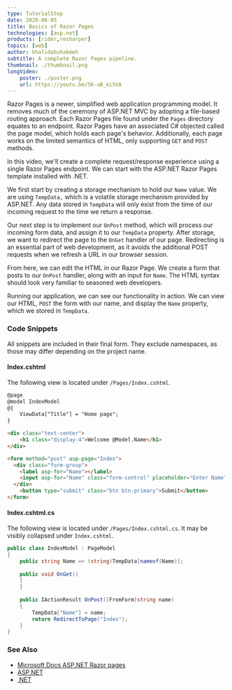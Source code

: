 ```yaml
---
type: TutorialStep
date: 2020-06-05
title: Basics of Razor Pages
technologies: [asp.net]
products: [rider,resharper]
topics: [web]
author: khalidabuhakmeh
subtitle: A complete Razor Pages pipeline.
thumbnail: ./thumbnail.png
longVideo: 
    poster: ./poster.png
    url: https://youtu.be/5K-uB_ei5VA
---
```


Razor Pages is a newer, simplified web application programming model. It removes much of the ceremony of ASP.NET MVC by adopting a file-based routing approach. Each Razor Pages file found under the `Pages` directory equates to an endpoint. Razor Pages have an associated C# objected called the page model, which holds each page's behavior. Additionally, each page works on the limited semantics of HTML, only supporting `GET` and `POST` methods.

In this video, we'll create a complete request/response experience using a single Razor Pages endpoint. We can start with the ASP.NET Razor Pages template installed with .NET.

We first start by creating a storage mechanism to hold our `Name` value. We are using `TempData,` which is a volatile storage mechanism provided by ASP.NET. Any data stored in `TempData` will only exist from the time of our incoming request to the time we return a response.

Our next step is to implement our `OnPost` method, which will process our incoming form data, and assign it to our `TempData` property. After storage, we want to redirect the page to the `OnGet` handler of our page. Redirecting is an essential part of web development, as it avoids the additional POST requests when we refresh a URL in our browser session.

From here, we can edit the HTML in our Razor Page. We create a form that posts to our `OnPost` handler, along with an input for `Name`. The HTML syntax should look very familiar to seasoned web developers.

Running our application, we can see our functionality in action. We can view our HTML, `POST` the form with our name, and display the `Name` property, which we stored in `TempData`.

### Code Snippets

All snippets are included in their final form. They exclude namespaces, as those may differ depending on the project name.

#### Index.cshtml

The following view is located under `/Pages/Index.cshtml`.

```html
@page
@model IndexModel
@{
    ViewData["Title"] = "Home page";
}

<div class="text-center">
    <h1 class="display-4">Welcome @Model.Name</h1>
</div>

<form method="post" asp-page="Index">
  <div class="form-group">
    <label asp-for="Name"></label>
    <input asp-for="Name" class="form-control" placeholder="Enter Name" autocomplete="off" />    
  </div>
    <button type="submit" class="btn btn-primary">Submit</button>
</form>
```

#### Index.cshtml.cs

The following view is located under `/Pages/Index.cshtml.cs`. It may be visibly collapsed under `Index.cshtml`.

```c#
public class IndexModel : PageModel
{
    public string Name => (string)TempData[nameof(Name)];
    
    public void OnGet()
    {
    }
    
    public IActionResult OnPost([FromForm]string name)
    {
        TempData["Name"] = name;
        return RedirectToPage("Index");
    }
}
```

### See Also

- [Microsoft Docs ASP.NET Razor pages](https://docs.microsoft.com/en-us/aspnet/core/razor-pages/?view=aspnetcore-3.1&tabs=visual-studio)
- [ASP.NET](https://dotnet.microsoft.com/apps/aspnet)
- [.NET](https://dot.net/)